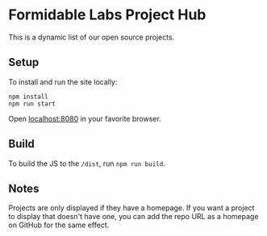 # Formidable Labs Project Hub

This is a dynamic list of our open source projects.

## Setup

To install and run the site locally:

```
npm install
npm run start
```

Open [localhost:8080](http://localhost:8080) in your favorite browser.


## Build

To build the JS to the `/dist`, run `npm run build`.

## Notes

Projects are only displayed if they have a homepage. If you want a project to display that doesn't have one, you can add the repo URL as a homepage on GitHub for the same effect.
